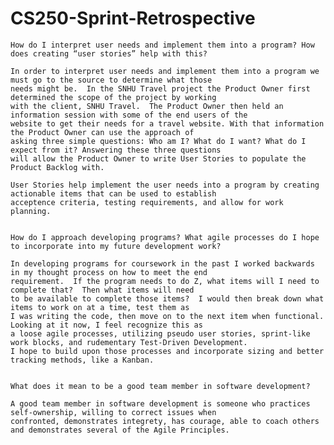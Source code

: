 # CS250-Sprint-Retrospective

    How do I interpret user needs and implement them into a program? How does creating “user stories” help with this?
    
    In order to interpret user needs and implement them into a program we must go to the source to determine what those
    needs might be.  In the SNHU Travel project the Product Owner first determined the scope of the project by working 
    with the client, SNHU Travel.  The Product Owner then held an information session with some of the end users of the 
    website to get their needs for a travel website. With that information the Product Owner can use the approach of 
    asking three simple questions: Who am I? What do I want? What do I expect from it? Answering these three questions 
    will allow the Product Owner to write User Stories to populate the Product Backlog with. 
    
    User Stories help implement the user needs into a program by creating actionable items that can be used to establish
    acceptence criteria, testing requirements, and allow for work planning.
    
    
    How do I approach developing programs? What agile processes do I hope to incorporate into my future development work?
    
    In developing programs for coursework in the past I worked backwards in my thought process on how to meet the end
    requirement.  If the program needs to do Z, what items will I need to complete that?  Then what items will need
    to be available to complete those items?  I would then break down what items to work on at a time, test them as
    I was writing the code, then move on to the next item when functional.  Looking at it now, I feel recognize this as
    a loose agile processes, utilizing pseudo user stories, sprint-like work blocks, and rudementary Test-Driven Development.
    I hope to build upon those processes and incorporate sizing and better tracking methods, like a Kanban.
    
    
    What does it mean to be a good team member in software development?
    
    A good team member in software development is someone who practices self-ownership, willing to correct issues when
    confronted, demonstrates integrety, has courage, able to coach others and demonstrates several of the Agile Principles.
